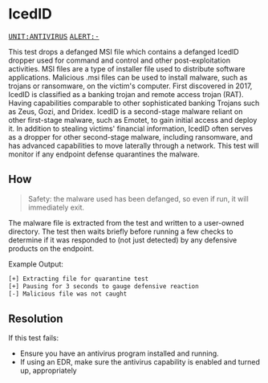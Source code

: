 # IcedID

<kbd>[UNIT:ANTIVIRUS](https://docs.preludesecurity.com/docs/security-policy#antivirus)</kbd>
<kbd>[ALERT:-](#the-url)</kbd>

This test drops a defanged MSI file which contains a defanged IcedID dropper used for command and control and other post-exploitation activities. MSI files are a type of installer file used to distribute software applications. Malicious .msi files can be used to install malware, such as trojans or ransomware, on the victim's computer. First discovered in 2017, IcedID is classified as a banking trojan and remote access trojan (RAT). Having capabilities comparable to other sophisticated banking Trojans such as Zeus, Gozi, and Dridex. IcedID is a second-stage malware reliant on other first-stage malware, such as Emotet, to gain initial access and deploy it. In addition to stealing victims' financial information, IcedID often serves as a dropper for other second-stage malware, including ransomware, and has advanced capabilities to move laterally through a network. This test will monitor if any endpoint defense quarantines the malware.

## How

> Safety: the malware used has been defanged, so even if run, it will immediately exit.

The malware file is extracted from the test and written to a user-owned directory. The test then waits briefly before running a few checks to determine if it was responded to (not just detected) by any defensive products on the endpoint.

Example Output:
```bash
[+] Extracting file for quarantine test
[+] Pausing for 3 seconds to gauge defensive reaction
[-] Malicious file was not caught
```

## Resolution

If this test fails:

* Ensure you have an antivirus program installed and running.
* If using an EDR, make sure the antivirus capability is enabled and turned up, appropriately

